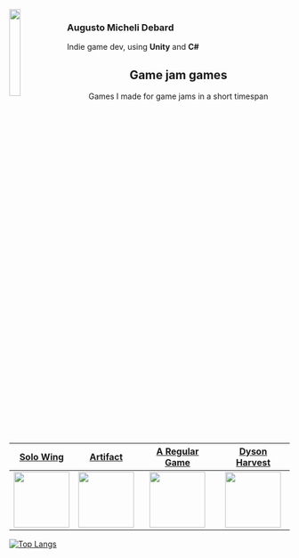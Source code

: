 <img align='left' src='leftImage' width='20%'>  

### Augusto Micheli Debard
Indie game dev, using **Unity** and **C#**

<h2 align="center">Game jam games</h2>
<p align="center">Games I made for game jams in a short timespan</p>

| <a href="link" target="_blank">**Solo Wing**</a> | <a href="link2" target="_blank">**Artifact**</a> | <a href="link3" target="_blank">**A Regular Game**</a> | <a href="link3" target="_blank">**Dyson Harvest**</a> |
| :---: | :---: | :---: | :---: |
| <img align='center' src='solowingImgPath' height='100px'> | <img align='center' src='ArtifactImgPath' height='100px'> | <img align='center' src='ARegularGamePath' height='100px'>  | <img align='center' src='DysonHarvestImgPath' height='100px'> |

[![Top Langs](https://github-readme-stats.vercel.app/api/top-langs/?username=svartskogen&layout=compact)](https://github.com/anuraghazra/github-readme-stats)

<!--
**Svartskogen/Svartskogen** is a ✨ _special_ ✨ repository because its `README.md` (this file) appears on your GitHub profile.

Here are some ideas to get you started:

- 🔭 I’m currently working on ...
- 🌱 I’m currently learning ...
- 👯 I’m looking to collaborate on ...
- 🤔 I’m looking for help with ...
- 💬 Ask me about ...
- 📫 How to reach me: ...
- 😄 Pronouns: ...
- ⚡ Fun fact: ...
-->
